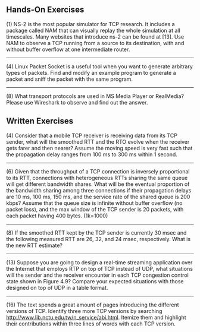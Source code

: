 ## Hands-On Exercises ##
(1) NS-2 is the most popular simulator for TCP research. It includes a package 
called NAM that can visually replay the whole simulation at all timescales. Many 
websites that introduce ns-2 can be found at [13]. Use NAM to observe a TCP running 
from a source to its destination, with and without buffer overflow at one intermediate 
router.  

-----

(4) Linux Packet Socket is a useful tool when you want to generate arbitrary types 
of packets. Find and modify an example program to generate a packet and sniff the 
packet with the same program.  

-----

(8) What transport protocols are used in MS Media Player or RealMedia? Please 
use Wireshark to observe and find out the answer.  


## Written Exercises ##

(4) Consider that a mobile TCP receiver is receiving data from its TCP sender, 
what will the smoothed RTT and the RTO evolve when the receiver gets farer and 
then nearer? Assume the moving speed is very fast such that the propagation delay 
ranges from 100 ms to 300 ms within 1 second.  

-----

(6) Given that the throughput of a TCP connection is inversely proportional to 
its RTT, connections with heterogeneous RTTs sharing the same queue will get 
different bandwidth shares. What will be the eventual proportion of the bandwidth 
sharing among three connections if their propagation delays are 10 ms, 100 ms, 
150 ms, and the service rate of the shared queue is 200 kbps? Assume that the 
queue size is infinite without buffer overflow (no packet loss), and the max 
window of the TCP sender is 20 packets, with each packet having 400 bytes. (1k=1000)   

-----

(8) If the smoothed RTT kept by the TCP sender is currently 30 msec and the 
following measured RTT are 26, 32, and 24 msec, respectively. What is the new 
RTT estimate?  

-----

(13) Suppose you are going to design a real-time streaming application over the 
Internet that employs RTP on top of TCP instead of UDP, what situations will the 
sender and the receiver encounter in each TCP congestion control state shown in 
Figure 4.9? Compare your expected situations with those designed on top of UDP 
in a table format.  

-----

(16) The text spends a great amount of pages introducing the different versions 
of TCP. Identify three more TCP versions by searching 
http://www.lib.nctu.edu.tw/n_service/abi.html. 
Itemize them and highlight their contributions within three lines of words with 
each TCP version.  

